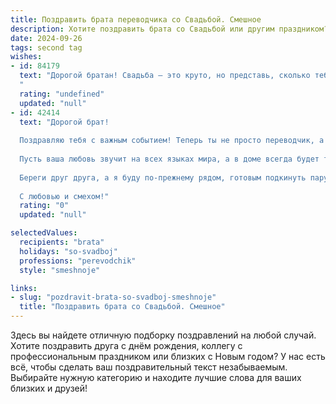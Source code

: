 ```yaml
---
title: Поздравить брата переводчика со Свадьбой. Смешное
description: Хотите поздравить брата со Свадьбой или другим праздником? Наш ИИ создаст незабываемое поздравление, а вы обязательно выделитесь среди других.  
date: 2024-09-26
tags: second tag
wishes:
- id: 84179
  text: "Дорогой братан! Свадьба – это круто, но представь, сколько тебе теперь придётся переводить жестикуляцию тёщи!  Желаю тебе океан терпения,  бездонную копилку любви и чтобы единственный перевод, который тебе понадобится в браке – это перевод \"хочу ещё кусочек торта\" на язык твоей прекрасной жены!  Горько!
  "
  rating: "undefined"
  updated: "null"
- id: 42414
  text: "Дорогой брат!
  
  Поздравляю тебя с важным событием! Теперь ты не просто переводчик, а официальный переводчик семейных дел! Желаю, чтобы твоя новая жизнь была полна радостных слов, смешанных эмоций и, конечно, «без проблем» в переводе всех бытовых ситуаций.
  
  Пусть ваша любовь звучит на всех языках мира, а в доме всегда будет тепло, как в испанской сиере, и вкусно, как в итальянской пиццерии! Главное – не забывай, что иногда «перевод с любовью» требует не только слов, но и действий.
  
  Береги друг друга, а я буду по-прежнему рядом, готовым подкинуть пару идиом для решения семейных задач! Счастья вам и много веселых моментов, которые не нужно будет переводить ни на один язык!
  
  С любовью и смехом!"
  rating: "0"
  updated: "null"

selectedValues:
  recipients: "brata"
  holidays: "so-svadboj"
  professions: "perevodchik"
  style: "smeshnoje"

links:
- slug: "pozdravit-brata-so-svadboj-smeshnoje"
  title: "Поздравить брата со Свадьбой. Смешное"
---
```


Здесь вы найдете отличную подборку поздравлений на любой случай. 
Хотите поздравить друга с днём рождения, коллегу с профессиональным праздником или близких с Новым годом? У нас есть всё, чтобы сделать ваш поздравительный текст незабываемым. Выбирайте нужную категорию и находите лучшие слова для ваших близких и друзей!
